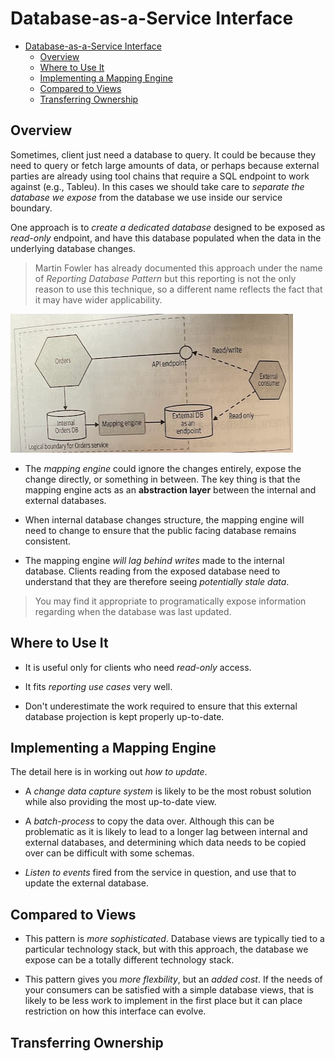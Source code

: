 # Database-as-a-Service Interface

- [Database-as-a-Service Interface](#database-as-a-service-interface)
  - [Overview](#overview)
  - [Where to Use It](#where-to-use-it)
  - [Implementing a Mapping Engine](#implementing-a-mapping-engine)
  - [Compared to Views](#compared-to-views)
  - [Transferring Ownership](#transferring-ownership)

## Overview

Sometimes, client just need a database to query. It could be because they need to query or fetch large amounts of data, or perhaps because external parties are already using tool chains that require a SQL endpoint to work against (e.g., Tableu). In this cases we should take care to *separate the database we expose* from the database we use inside our service boundary.

One approach is to *create a dedicated database* designed to be exposed as *read-only* endpoint, and have this database populated when the data in the underlying database changes.

> Martin Fowler has already documented this approach under the name of *Reporting Database Pattern* but this reporting is not the only reason to use this technique, so a different name reflects the fact that it may have wider applicability.

![](2021-11-13-22-36-29.png)

* The *mapping engine* could ignore the changes entirely, expose the change directly, or something in between. The key thing is that the mapping engine acts as an **abstraction layer** between the internal and external databases.

* When internal database changes structure, the mapping engine will need to change to ensure that the public facing database remains consistent.

* The mapping engine *will lag behind writes* made to the internal database. Clients reading from the exposed database need to understand that they are therefore seeing *potentially stale data*.

> You may find it appropriate to programatically expose information regarding when the database was last updated.

## Where to Use It

* It is useful only for clients who need *read-only* access.

* It fits *reporting use cases* very well.

* Don't underestimate the work required to ensure that this external database projection is kept properly up-to-date.

## Implementing a Mapping Engine

The detail here is in working out *how to update*.

* A *change data capture system* is likely to be the most robust solution while also providing the most up-to-date view.

* A *batch-process* to copy the data over. Although this can be problematic as it is likely to lead to a longer lag between internal and external databases, and determining which data needs to be copied over can be difficult with some schemas.

* *Listen to events* fired from the service in question, and use that to update the external database.

## Compared to Views

* This pattern is *more sophisticated*. Database views are typically tied to a particular technology stack, but with this approach, the database we expose can be a totally different technology stack.

* This pattern gives you *more flexbility*, but an *added cost*. If the needs of your consumers can be satisfied with a simple database views, that is likely to be less work to implement in the first place but it can place restriction on how this interface can evolve.

## Transferring Ownership
